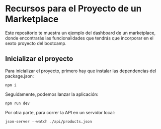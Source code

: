# Recursos para el Proyecto de un Marketplace

Este repositorio te muestra un ejemplo del dashboard de un marketplace, donde encontrarás las funcionalidades que tendrás que incorporar en el sexto proyecto del bootcamp.

## Inicializar el proyecto

Para inicializar el proyecto, primero hay que instalar las dependencias del package.json:

```node
npm i
```

Seguidamente, podemos lanzar la aplicación:

```node
npm run dev
```

Por otra parte, para correr la API en un servidor local:

```node
json-server --watch ./api/products.json
```
